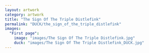 ```yaml
---
layout: artwork
category: artwork
title: "The Sign Of The Triple Distlefink"
permalink: "DUCK/the_sign_of_the_triple_distlefink"
images:
  "First page":
    image: "images/The Sign Of The Triple Distlefink.jpg"
    duck: "images/The Sign Of The Triple Distlefink_DUCK.jpg"
---
```

